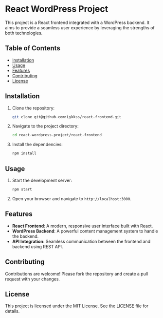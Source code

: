 # React WordPress Project

This project is a React frontend integrated with a WordPress backend. It aims to provide a seamless user experience by leveraging the strengths of both technologies.

## Table of Contents
- [Installation](#installation)
- [Usage](#usage)
- [Features](#features)
- [Contributing](#contributing)
- [License](#license)

## Installation

1. Clone the repository:
    ```bash
    git clone git@github.com:Lykkss/react-frontend.git
    ```
2. Navigate to the project directory:
    ```bash
    cd react-wordpress-project/react-frontend
    ```
3. Install the dependencies:
    ```bash
    npm install
    ```

## Usage

1. Start the development server:
    ```bash
    npm start
    ```
2. Open your browser and navigate to `http://localhost:3000`.

## Features

- **React Frontend**: A modern, responsive user interface built with React.
- **WordPress Backend**: A powerful content management system to handle the backend.
- **API Integration**: Seamless communication between the frontend and backend using REST API.

## Contributing

Contributions are welcome! Please fork the repository and create a pull request with your changes.

## License

This project is licensed under the MIT License. See the [LICENSE](LICENSE) file for details.
